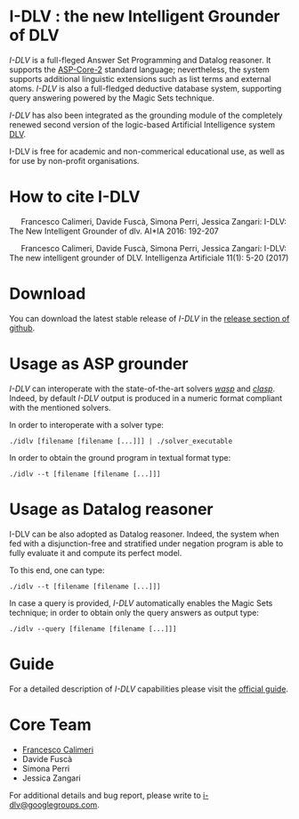# I-DLV : the new Intelligent Grounder of DLV

_I-DLV_ is a full-fleged Answer Set Programming and Datalog reasoner. It supports the [ASP-Core-2](https://www.mat.unical.it/aspcomp2013/files/ASP-CORE-2.03c.pdf) standard language; nevertheless, the system supports additional linguistic extensions such as list terms and external atoms. _I-DLV_ is also a full-fledged deductive database system, supporting query answering powered by the Magic Sets technique.

_I-DLV_ has also been integrated as the grounding module of the completely renewed second version of the logic-based Artificial Intelligence system [DLV](http://www.dlvsystem.com).

I-DLV is free for academic and non-commerical educational use, as well as for use by non-profit organisations. 

# How to cite I-DLV

[<img src="https://cdn.iconscout.com/icon/free/png-256/quote-16-433627.png" alt title="Cite" width="13" height="13" />](https://dblp.org/rec/bibtex/conf/aiia/CalimeriFPZ16)
[<img src="https://dblp.org/img/paper.dark.hollow.16x16.png" alt title="See on dblp.org" />](https://dblp.org/rec/conf/aiia/CalimeriFPZ16) Francesco Calimeri, Davide Fuscà, Simona Perri, Jessica Zangari: I-DLV: The New Intelligent Grounder of dlv. AI*IA 2016: 192-207

[<img src="https://cdn.iconscout.com/icon/free/png-256/quote-16-433627.png" alt title="Cite" width="13" height="13" />](https://dblp.org/rec/bibtex/journals/ia/CalimeriFPZ17)
[<img src="https://dblp.org/img/paper.dark.hollow.16x16.png" alt title="See on dblp.org" />](https://dblp.org/rec/html/journals/ia/CalimeriFPZ17) Francesco Calimeri, Davide Fuscà, Simona Perri, Jessica Zangari: I-DLV: The new intelligent grounder of DLV. Intelligenza Artificiale 11(1): 5-20 (2017)

# Download
You can download the latest stable release of _I-DLV_ in the [release section of github](https://github.com/DeMaCS-UNICAL/I-DLV/releases).

<!-- # Installation
The source code of _I-DLV_ can be downloaded [here](https://github.com/DeMaCS-UNICAL/I-DLV.git).

On Linux O.S. in order to build _I-DLV_ is required g++-4.9 (or more recent) and the tools flex and bison.

It is also required the library [HTD](https://github.com/mabseher/htd/releases), version "htd 1.1 (rc1-bugfix)". 

By typing:

        make

an _I-DLV_ executable file will be generated in the _build/release_ folder.
-->

# Usage as ASP grounder

_I-DLV_ can interoperate with the state-of-the-art solvers [_wasp_](https://github.com/alviano/wasp) and [_clasp_](https://sourceforge.net/projects/potassco/files/clasp/). Indeed, by default _I-DLV_ output is produced in a numeric format compliant with the mentioned solvers. 

In order to interoperate with a solver type:
 
    ./idlv [filename [filename [...]]] | ./solver_executable

In order to obtain the ground program in textual format type:
 
    ./idlv --t [filename [filename [...]]]
    
# Usage as Datalog reasoner 

I-DLV can be also adopted as Datalog reasoner. Indeed, the system when fed with a disjunction-free and stratified under negation program is able to fully evaluate it and compute its perfect model. 

To this end, one can type:

    ./idlv --t [filename [filename [...]]] 
    
In case a query is provided, _I-DLV_ automatically enables the Magic Sets technique; in order to obtain only the query answers as output type: 

    ./idlv --query [filename [filename [...]]]
    
# Guide
  
For a detailed description of _I-DLV_ capabilities please visit the [official guide](https://github.com/DeMaCS-UNICAL/I-DLV/wiki).

# Core Team

* [Francesco Calimeri](https://www.mat.unical.it/calimeri) 
* Davide Fuscà
* Simona Perri
* Jessica Zangari

For additional details and bug report, please write to i-dlv@googlegroups.com. 

